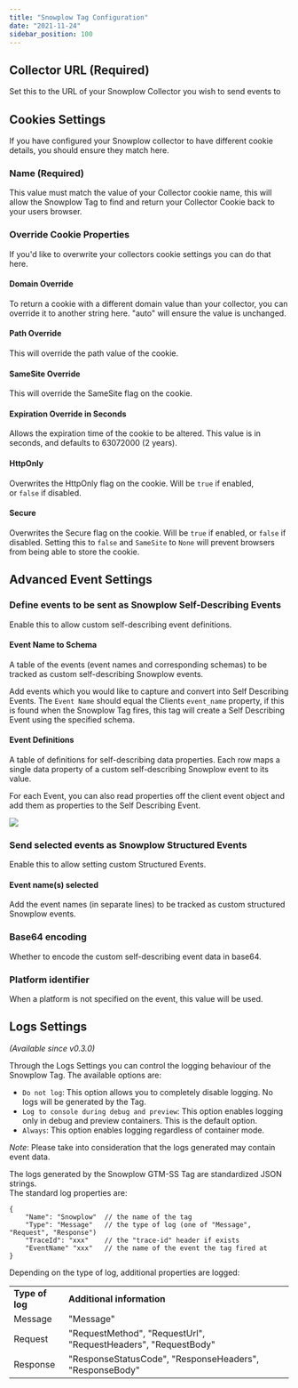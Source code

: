 ```yaml
---
title: "Snowplow Tag Configuration"
date: "2021-11-24"
sidebar_position: 100
---
```


## Collector URL (Required)

Set this to the URL of your Snowplow Collector you wish to send events to

## Cookies Settings

If you have configured your Snowplow collector to have different cookie details, you should ensure they match here.

### Name (Required)

This value must match the value of your Collector cookie name, this will allow the Snowplow Tag to find and return your Collector Cookie back to your users browser.

### Override Cookie Properties

If you'd like to overwrite your collectors cookie settings you can do that here.

#### Domain Override

To return a cookie with a different domain value than your collector, you can override it to another string here. "auto" will ensure the value is unchanged.

#### Path Override

This will override the path value of the cookie.

#### SameSite Override

This will override the SameSite flag on the cookie.

#### Expiration Override in Seconds

Allows the expiration time of the cookie to be altered. This value is in seconds, and defaults to 63072000 (2 years).

#### HttpOnly

Overwrites the HttpOnly flag on the cookie. Will be `true` if enabled, or `false` if disabled.

#### Secure

Overwrites the Secure flag on the cookie. Will be `true` if enabled, or `false` if disabled. Setting this to `false` and `SameSite` to `None` will prevent browsers from being able to store the cookie.

## Advanced Event Settings

### Define events to be sent as Snowplow Self-Describing Events

Enable this to allow custom self-describing event definitions.

#### Event Name to Schema

A table of the events (event names and corresponding schemas) to be tracked as custom self-describing Snowplow events.

Add events which you would like to capture and convert into Self Describing Events. The `Event Name` should equal the Clients `event_name` property, if this is found when the Snowplow Tag fires, this tag will create a Self Describing Event using the specified schema.

#### Event Definitions

A table of definitions for self-describing data properties. Each row maps a single data property of a custom self-describing Snowplow event to its value.

For each Event, you can also read properties off the client event object and add them as properties to the Self Describing Event.

![](images/sdjsetup.png)

### Send selected events as Snowplow Structured Events

Enable this to allow setting custom Structured Events.

#### Event name(s) selected

Add the event names (in separate lines) to be tracked as custom structured Snowplow events.

### Base64 encoding

Whether to encode the custom self-describing event data in base64.

### Platform identifier

When a platform is not specified on the event, this value will be used.

## Logs Settings

_(Available since v0.3.0)_

Through the Logs Settings you can control the logging behaviour of the Snowplow Tag. The available options are:

- `Do not log`: This option allows you to completely disable logging. No logs will be generated by the Tag.
- `Log to console during debug and preview`: This option enables logging only in debug and preview containers. This is the default option.
- `Always`: This option enables logging regardless of container mode.

_Note_: Please take into consideration that the logs generated may contain event data.

The logs generated by the Snowplow GTM-SS Tag are standardized JSON strings.  
The standard log properties are:

```
{
    "Name": "Snowplow"  // the name of the tag
    "Type": "Message"   // the type of log (one of "Message", "Request", "Response")
    "TraceId": "xxx"    // the "trace-id" header if exists
    "EventName" "xxx"   // the name of the event the tag fired at
}
```

Depending on the type of log, additional properties are logged:

<table><tbody><tr><td class="has-text-align-center" data-align="center"><strong>Type of log</strong></td><td class="has-text-align-center" data-align="center"><strong>Additional information</strong></td></tr><tr><td class="has-text-align-center" data-align="center">Message</td><td class="has-text-align-center" data-align="center">"Message"</td></tr><tr><td class="has-text-align-center" data-align="center">Request</td><td class="has-text-align-center" data-align="center">"RequestMethod", "RequestUrl", "RequestHeaders", "RequestBody"</td></tr><tr><td class="has-text-align-center" data-align="center">Response</td><td class="has-text-align-center" data-align="center">"ResponseStatusCode", "ResponseHeaders", "ResponseBody"</td></tr></tbody></table>
